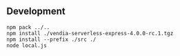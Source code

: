 ## Development

```
npm pack ../..
npm install ./vendia-serverless-express-4.0.0-rc.1.tgz
npm install --prefix ./src ./
node local.js
```